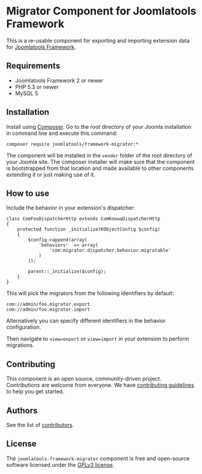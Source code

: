 # Migrator Component for Joomlatools Framework

This is a re-usable component for exporting and importing extension data for [Joomlatools Framework].

## Requirements

- Joomlatools Framework 2 or newer
- PHP 5.3 or newer
- MySQL 5

## Installation

Install using [Composer](https://getcomposer.org/). Go to the root directory of your Joomla installation in command line and execute this command:

```
composer require joomlatools/framework-migrator:*
```

The component will be installed in the `vendor` folder of the root directory of your Joomla site. The composer installer 
will make sure that the component is bootstrapped from that location and made available to other components extending it 
or just making use of it.

## How to use

Include the behavior in your extension's dispatcher:

```
class ComFooDispatcherHttp extends ComKoowaDispatcherHttp
{
    protected function _initialize(KObjectConfig $config)
    {
        $config->append(array(
            'behaviors'  => array(
                'com:migrator.dispatcher.behavior.migratable'
            )
        ));

		parent::_initialize($config);
    }
}
```

This will pick the migrators from the following identifiers by default:

```
com://admin/foo.migrator.export
com://admin/foo.migrator.import
```

Alternatively you can specify different identifiers in the behavior configuration.

Then navigate to `view=export` or `view=import` in your extension to perform migrations.

## Contributing

This component is an open source, community-driven project. Contributions are welcome from everyone. We have [contributing guidelines](CONTRIBUTING.md) to help you get started.

## Authors

See the list of [contributors](https://github.com/joomlatools/joomlatools-framework-migrator/contributors).

## License

The `joomlatools-framework-migrator` component is free and open-source software licensed under the [GPLv3 license](LICENSE.txt).

[Joomlatools Framework]: http://www.joomlatools.com/developer/framework/
